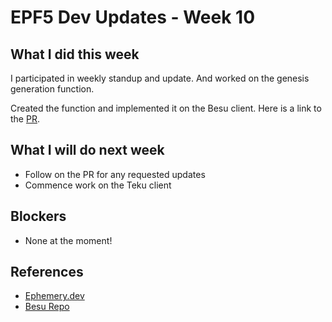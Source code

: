 # EPF5 Dev Updates - Week 10

## What I did this week
I participated in weekly standup and update. And worked on the genesis generation function. 

Created the function and implemented it on the Besu client. Here is a link to the [PR](https://github.com/hyperledger/besu/pull/7471/).


## What I will do next week
- Follow on the PR for any requested updates
- Commence work on the Teku client


## Blockers 

- None at the moment!


## References
- [Ephemery.dev](https://ephemery.dev)
- [Besu Repo](https://github.com/hyperledger/besu)

 